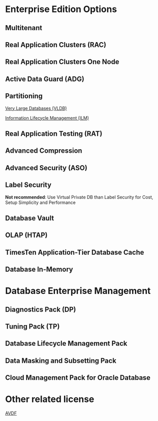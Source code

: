 
# Enterprise Edition Options

## Multitenant

## Real Application Clusters (RAC)
## Real Application Clusters One Node
## Active Data Guard (ADG)
## Partitioning
[Very Large Databases (VLDB)](https://docs.oracle.com/en/database/oracle/oracle-database/23/vldbg/partition-intro.html#GUID-D01AB935-0567-42C5-B21E-FB36BA9C7BAD)

[Information Lifecycle Management (ILM)](https://docs.oracle.com/en/database/oracle/oracle-database/23/vldbg/partition-intro.html#GUID-F52682CF-9EF7-4E3A-9257-8A1D331C3C87)

## Real Application Testing (RAT)
## Advanced Compression
## Advanced Security (ASO)
## Label Security
**Not recommended**: Use Virtual Private DB than Label Security for Cost, Setup Simplicity and Performance
## Database Vault
## OLAP (HTAP)
## TimesTen Application-Tier Database Cache
## Database In-Memory

# Database Enterprise Management
## Diagnostics Pack (DP)
## Tuning Pack (TP)
## Database Lifecycle Management Pack
## Data Masking and Subsetting Pack
## Cloud Management Pack for Oracle Database

# Other related license
[AVDF](https://github.com/davidkhala/oracle/tree/main/AVDF)

